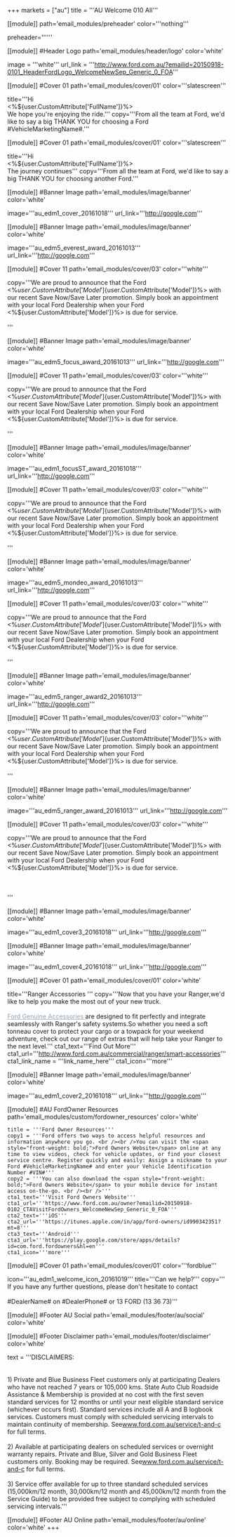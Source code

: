 +++
markets = ["au"]
title = '''AU Welcome 010 All'''

[[module]]
path='email_modules/preheader'
color='''nothing'''

   preheader=''''''

[[module]] #Header Logo
path='email_modules/header/logo'
color='white'

  image = '''white'''
  url_link = '''http://www.ford.com.au/?emailid=20150918-0101_HeaderFordLogo_WelcomeNewSep_Generic_0_FOA'''


[[module]] #Cover 01
path='email_modules/cover/01'
color='''slatescreen'''
 
  title='''Hi<br /><%${user.CustomAttribute['FullName']}%><br />We hope you're enjoying the ride.'''
  copy='''From all the team at Ford, we'd like to say a big THANK YOU for choosing a Ford #VehicleMarketingName#.'''
  
 
  [[module]] #Cover 01
path='email_modules/cover/01'
color='''slatescreen'''
 
  title='''Hi<br /><%${user.CustomAttribute['FullName']}%><br />The journey continues'''
  copy='''From all the team at Ford, we'd like to say a big THANK YOU for choosing another Ford.'''
  
  
[[module]] #Banner Image
path='email_modules/image/banner'
color='white'

  image='''au_edm1_cover_20161018'''
  url_link='''http://google.com'''

[[module]] #Banner Image
path='email_modules/image/banner'
color='white'

  image='''au_edm5_everest_award_20161013'''
  url_link='''http://google.com'''

[[module]] #Cover 11
path='email_modules/cover/03'
color='''white'''
  
  copy='''We are proud to announce that the Ford <%${user.CustomAttribute['Model']}%> you are driving has won the 2015 Drive Car of The Year award for its category.<br /><br />But our job isn't done now that you're on the road. At Ford we like to look after our owners, so we provide our Service Guarantee for added peace-of-mind.<br /><br />You get State Auto Club Roadside Assistance and Membership¹ for up to 7 years from Autoclub participating dealers. But the service doesn't stop there. Ford also has a Free Loan Car program², so we can keep you on the road whilst your car is being serviced.<br /><br />Best of all, you'll enjoy all of the above service guarantee benefits as you have selected 3 years of free servicing³ for your new Ford <%${user.CustomAttribute['Model']}%> with our recent Save Now/Save Later promotion. Simply book an appointment with your local Ford Dealership when your Ford <%${user.CustomAttribute['Model']}%> is due for service.<br /><br />'''

[[module]] #Banner Image
path='email_modules/image/banner'
color='white'

  image='''au_edm5_focus_award_20161013'''
  url_link='''http://google.com'''

[[module]] #Cover 11
path='email_modules/cover/03'
color='''white'''
  
  copy='''We are proud to announce that the Ford <%${user.CustomAttribute['Model']}%> you are driving has won the 2015 Drive Car of The Year award for its category.<br /><br />But our job isn't done now that you're on the road. At Ford we like to look after our owners, so we provide our Service Guarantee for added peace-of-mind.<br /><br />You get State Auto Club Roadside Assistance and Membership¹ for up to 7 years from Autoclub participating dealers. But the service doesn't stop there. Ford also has a Free Loan Car program², so we can keep you on the road whilst your car is being serviced.<br /><br />Best of all, you'll enjoy all of the above service guarantee benefits as you have selected 3 years of free servicing³ for your new Ford <%${user.CustomAttribute['Model']}%> with our recent Save Now/Save Later promotion. Simply book an appointment with your local Ford Dealership when your Ford <%${user.CustomAttribute['Model']}%> is due for service.<br /><br />'''
  
[[module]] #Banner Image
path='email_modules/image/banner'
color='white'

   image='''au_edm1_focusST_award_20161018'''
   url_link='''http://google.com'''
  
  [[module]] #Cover 11
   path='email_modules/cover/03'
   color='''white'''
  
  copy='''We are proud to announce that the Ford <%${user.CustomAttribute['Model']}%> you are driving has won the 2015 Drive Car of The Year award for its category.<br /><br />But our job isn't done now that you're on the road. At Ford we like to look after our owners, so we provide our Service Guarantee for added peace-of-mind.<br /><br />You get State Auto Club Roadside Assistance and Membership¹ for up to 7 years from Autoclub participating dealers. But the service doesn't stop there. Ford also has a Free Loan Car program², so we can keep you on the road whilst your car is being serviced.<br /><br />Best of all, you'll enjoy all of the above service guarantee benefits as you have selected 3 years of free servicing³ for your new Ford <%${user.CustomAttribute['Model']}%> with our recent Save Now/Save Later promotion. Simply book an appointment with your local Ford Dealership when your Ford <%${user.CustomAttribute['Model']}%> is due for service.<br /><br />'''
  
  [[module]] #Banner Image
path='email_modules/image/banner'
color='white'

  image='''au_edm5_mondeo_award_20161013'''
  url_link='''http://google.com'''
  
  [[module]] #Cover 11
path='email_modules/cover/03'
color='''white'''
  
  copy='''We are proud to announce that the Ford <%${user.CustomAttribute['Model']}%> you are driving has won the 2015 Drive Car of The Year award for its category.<br /><br />But our job isn't done now that you're on the road. At Ford we like to look after our owners, so we provide our Service Guarantee for added peace-of-mind.<br /><br />You get State Auto Club Roadside Assistance and Membership¹ for up to 7 years from Autoclub participating dealers. But the service doesn't stop there. Ford also has a Free Loan Car program², so we can keep you on the road whilst your car is being serviced.<br /><br />Best of all, you'll enjoy all of the above service guarantee benefits as you have selected 3 years of free servicing³ for your new Ford <%${user.CustomAttribute['Model']}%> with our recent Save Now/Save Later promotion. Simply book an appointment with your local Ford Dealership when your Ford <%${user.CustomAttribute['Model']}%> is due for service.<br /><br />'''
  
  [[module]] #Banner Image
path='email_modules/image/banner'
color='white'

  image='''au_edm5_ranger_award2_20161013'''
  url_link='''http://google.com'''
  
  [[module]] #Cover 11
path='email_modules/cover/03'
color='''white'''
  
  copy='''We are proud to announce that the Ford <%${user.CustomAttribute['Model']}%> you are driving has won both the 2015 CarSales and 2015 Drive Car of The Year award for its category.<br /><br />But our job isn't done now that you're on the road. At Ford we like to look after our owners, so we provide our Service Guarantee for added peace-of-mind.<br /><br />You get State Auto Club Roadside Assistance and Membership¹ for up to 7 years from Autoclub participating dealers. But the service doesn't stop there. Ford also has a Free Loan Car program², so we can keep you on the road whilst your car is being serviced.<br /><br />Best of all, you'll enjoy all of the above service guarantee benefits as you have selected 3 years of free servicing³ for your new Ford <%${user.CustomAttribute['Model']}%> with our recent Save Now/Save Later promotion. Simply book an appointment with your local Ford Dealership when your Ford <%${user.CustomAttribute['Model']}%> is due for service.<br /><br />'''
  
  [[module]] #Banner Image
path='email_modules/image/banner'
color='white'

  image='''au_edm5_ranger_award_20161013'''
  url_link='''http://google.com'''
  
  [[module]] #Cover 11
path='email_modules/cover/03'
color='''white'''
  
  copy='''We are proud to announce that the Ford <%${user.CustomAttribute['Model']}%> you are driving has won the 2015 CarSales Car of The Year award for its category.<br /><br />But our job isn't done now that you're on the road. At Ford we like to look after our owners, so we provide our Service Guarantee for added peace-of-mind.<br /><br />You get State Auto Club Roadside Assistance and Membership¹ for up to 7 years from Autoclub participating dealers. But the service doesn't stop there. Ford also has a Free Loan Car program², so we can keep you on the road whilst your car is being serviced.<br /><br />Best of all, you'll enjoy all of the above service guarantee benefits as you have selected 3 years of free servicing³ for your new Ford <%${user.CustomAttribute['Model']}%> with our recent Save Now/Save Later promotion. Simply book an appointment with your local Ford Dealership when your Ford <%${user.CustomAttribute['Model']}%> is due for service.<br /><br /><br /><br />'''
  
  
  
  [[module]] #Banner Image
path='email_modules/image/banner'
color='white'

  image='''au_edm1_cover3_20161018'''
  url_link='''http://google.com'''
  
   [[module]] #Banner Image
path='email_modules/image/banner'
color='white'

  image='''au_edm1_cover4_20161018'''
  url_link='''http://google.com'''
  
[[module]] #Cover 01
path='email_modules/cover/01'
color='white'

  title='''Ranger Accessories '''
  copy='''Now that you have your Ranger,we'd like to help you make the most out of your new truck. <br /><br /><a href="http://www.ford.com.au/commercial/ranger/smart-accessories" style="text-decoration:underline; color:#91a4b1"> Ford Genuine Accessories </a>are designed to fit perfectly and integrate seamlessly with Ranger's safety systems.So whether you need a soft tonneau cover to protect your cargo or a towpack for your weekend adventure, check out our range of extras that will help take your Ranger to the next level.'''
  cta1_text='''Find Out More'''
  cta1_url='''http://www.ford.com.au/commercial/ranger/smart-accessories'''
  cta1_link_name = '''link_name_here'''
  cta1_icon='''more'''

[[module]] #Banner Image
path='email_modules/image/banner'
color='white'

  image='''au_edm1_cover2_20161018'''
  url_link='''http://google.com'''

[[module]] #AU FordOwner Resources
path='email_modules/custom/fordowner_resources'
color='white'

	title = '''Ford Owner Resources'''
	copy1 = '''Ford offers two ways to access helpful resources and information anywhere you go. <br /><br />You can visit the <span style="front-weight: bold;">Ford Owners Website</span> online at any time to view videos, check for vehicle updates, or find your closest service centre. Register quickly and easily: Assign a nickname to your Ford #VehicleMarketingName# and enter your Vehicle Identification Number #VIN#'''
    copy2 = '''You can also download the <span style="front-weight: bold;">Ford Owners Website</span> to your mobile device for instant access on-the-go. <br /><br />'''
	cta1_text='''Visit Ford Owners Website'''
	cta1_url='''https://www.ford.com.au/owner?emailid=20150918-0102_CTAVisitFordOwners_WelcomeNewSep_Generic_0_FOA'''
	cta2_text='''iOS'''
	cta2_url='''https://itunes.apple.com/in/app/ford-owners/id990342351?mt=8'''
	cta3_text='''Android'''
	cta3_url='''https://play.google.com/store/apps/details?id=com.ford.fordowners&hl=en'''
	cta1_icon='''more'''

[[module]] #Cover 01
path='email_modules/cover/01'
color='''fordblue'''

  icon='''au_edm1_welcome_icon_20161019'''
  title='''Can we help?'''
  copy='''
If you have any further questions, please don't hesitate to contact <br /><br />#DealerName# on #DealerPhone# or 13 FORD (13 36 73)'''

[[module]] #Footer AU Social
path='email_modules/footer/au/social'
color='white'

[[module]] #Footer Disclaimer
path='email_modules/footer/disclaimer'
color='white'

  text = '''DISCLAIMERS:	
        <br /> <br />
        1) Private and Blue Business Fleet customers only at participating Dealers who have not reached 7 years or 105,000 kms. State Auto Club Roadside Assistance & Membership is provided at no cost with the first seven standard services for 12 months or until your next eligible standard service (whichever occurs first). Standard services include all A and B logbook services. Customers must comply with scheduled servicing intervals to maintain continuity of membership. See<a href="http://www.ford.com.au/service/t-and-c?emailid=20150918-0103_DisclaimerTC_WelcomeNewSep_Generic_0_FOA" style="text-decoration:underline; color:#91a4b1">www.ford.com.au/service/t-and-c</a> for full terms.<br /><br />
        2) Available at participating dealers on scheduled services or overnight warranty repairs. Private and Blue, Silver and Gold Business Fleet customers only. Booking may be required. See<a href="http://www.ford.com.au/service/t-and-c?emailid=20150918-0103_DisclaimerTC_WelcomeNewSep_Generic_0_FOA" style="text-decoration:underline; color:#91a4b1">www.ford.com.au/service/t-and-c</a> for full terms.<br /><br />
        3) Service offer available for up to three standard scheduled services (15,000km/12 month, 30,000km/12 month and 45,000km/12 month from the Service Guide) to be provided free subject to complying with scheduled servicing intervals.'''
       


[[module]] #Footer AU Online
path='email_modules/footer/au/online'
color='white'
+++